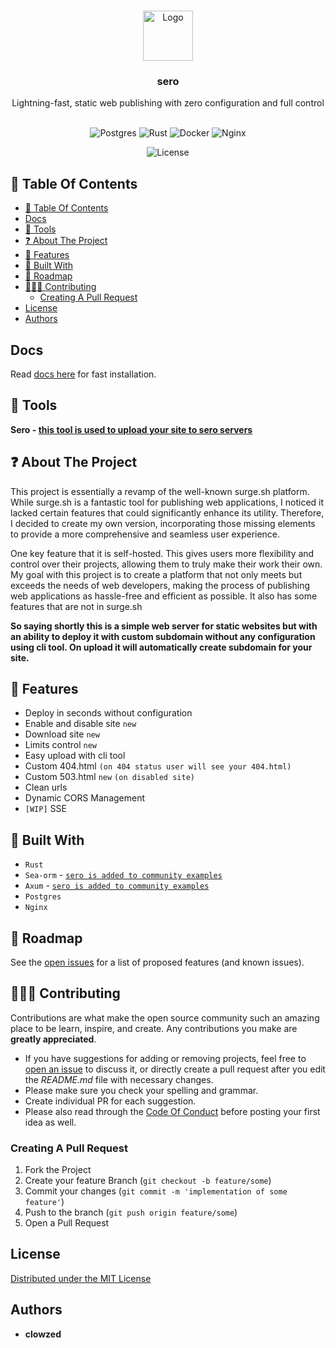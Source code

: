<br/>
<p align="center">
    <img src="https://raw.githubusercontent.com/clowzed/sero/12c8a570755b2f0c1fb570167ce7dcc4b0c323e9/logo.svg" alt="Logo" width="80" height="80">

  <h3 align="center">sero</h3>

  <p align="center">
    Lightning-fast, static web publishing with zero configuration and full control
    <br/>
    <br/>
<div align = "center">

![Postgres](https://img.shields.io/badge/postgres-%23316192.svg?style=for-the-badge&logo=postgresql&logoColor=white)
![Rust](https://img.shields.io/badge/rust-%23000000.svg?style=for-the-badge&logo=rust&logoColor=white)
![Docker](https://img.shields.io/badge/docker-%230db7ed.svg?style=for-the-badge&logo=docker&logoColor=white)
![Nginx](https://img.shields.io/badge/nginx-%23009639.svg?style=for-the-badge&logo=nginx&logoColor=white)

![License](https://img.shields.io/badge/license-MIT-green?style=for-the-badge)

</div>
</p>
</p>

## 📖 Table Of Contents

- [📖 Table Of Contents](#-table-of-contents)
- [Docs](#docs)
- [🔧 Tools](#-tools)
- [❓ About The Project](#-about-the-project)
- [🚀 Features](#-features)
- [🔌 Built With](#-built-with)
- [📍 Roadmap](#-roadmap)
- [🧑‍🤝‍🧑 Contributing](#-contributing)
  - [Creating A Pull Request](#creating-a-pull-request)
- [License](#license)
- [Authors](#authors)

## Docs

Read [docs here]("clowzed.github.io/sero-docs/") for fast installation.

## 🔧 Tools

**Sero - [this tool is used to upload your site to sero servers](https://github.com/clowzed/seroup)**

## ❓ About The Project

This project is essentially a revamp of the well-known surge.sh platform. While surge.sh is a fantastic tool for publishing web applications, I noticed it lacked certain features that could significantly enhance its utility. Therefore, I decided to create my own version, incorporating those missing elements to provide a more comprehensive and seamless user experience.

One key feature that it is self-hosted. This gives users more flexibility and control over their projects, allowing them to truly make their work their own. My goal with this project is to create a platform that not only meets but exceeds the needs of web developers, making the process of publishing web applications as hassle-free and efficient as possible. It also has some features that are not in surge.sh

**So saying shortly this is a simple web server for static websites but with an ability to deploy it with custom subdomain without any configuration using cli tool. On upload it will automatically create subdomain for your site.**

## 🚀 Features

- Deploy in seconds without configuration
- Enable and disable site `new`
- Download site `new`
- Limits control `new`
- Easy upload with cli tool
- Custom 404.html `(on 404 status user will see your 404.html)`
- Custom 503.html `new` `(on disabled site)`
- Clean urls
- Dynamic CORS Management
- `[WIP]` SSE

## 🔌 Built With

- `Rust`
- `Sea-orm` - [`sero is added to community examples`](https://github.com/SeaQL/sea-orm/blob/06c632712f3d167df0cda742dd228661b953ab7f/COMMUNITY.md?plain=1#L28)
- `Axum` - [`sero is added to community examples`](https://github.com/tokio-rs/axum/blob/d7258bf009194cf2f242694e673759d1dbf8cfc0/ECOSYSTEM.md?plain=1#L78)
- `Postgres`
- `Nginx`

## 📍 Roadmap

See the [open issues](https://github.com/clowzed/sero/issues) for a list of proposed features (and known issues).

## 🧑‍🤝‍🧑 Contributing

Contributions are what make the open source community such an amazing place to be learn, inspire, and create. Any contributions you make are **greatly appreciated**.

- If you have suggestions for adding or removing projects, feel free to [open an issue](https://github.com/clowzed/sero/issues/new) to discuss it, or directly create a pull request after you edit the _README.md_ file with necessary changes.
- Please make sure you check your spelling and grammar.
- Create individual PR for each suggestion.
- Please also read through the [Code Of Conduct](https://github.com/clowzed/sero/blob/main/CODE_OF_CONDUCT.md) before posting your first idea as well.

### Creating A Pull Request

1. Fork the Project
2. Create your feature Branch (`git checkout -b feature/some`)
3. Commit your changes (`git commit -m 'implementation of some feature'`)
4. Push to the branch (`git push origin feature/some`)
5. Open a Pull Request

## License

[Distributed under the MIT License](https://github.com/clowzed/sero/blob/master/LICENSE)

## Authors

- **clowzed**
